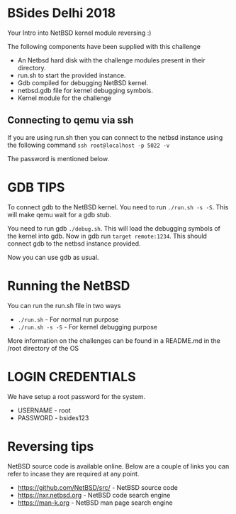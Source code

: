 # BSides Delhi 2018

Your Intro into NetBSD kernel module reversing :)

The following components have been supplied with this challenge
- An Netbsd hard disk with the challenge modules present in their directory.
- run.sh to start the provided instance.
- Gdb compiled for debugging NetBSD kernel.
- netbsd.gdb file for kernel debugging symbols.
- Kernel module for the challenge

## Connecting to qemu via ssh

If you are using run.sh then you can connect to the netbsd instance using the following command
`ssh root@localhost -p 5022 -v`

The password is mentioned below.

# GDB TIPS

To connect gdb to the NetBSD kernel. You need to run `./run.sh -s -S`. This will make qemu wait for a gdb stub.

You need to run gdb `./debug.sh`. This will load the debugging symbols of the kernel into gdb. Now in gdb run `target remote:1234`. This should connect gdb to the netbsd instance provided.

Now you can use gdb as usual.

# Running the NetBSD 

You can run the run.sh file in two ways
- `./run.sh` - For normal run purpose
- `./run.sh -s -S` - For kernel debugging purpose

More information on the challenges can be found in a README.md in the /root directory of the OS

# LOGIN CREDENTIALS

We have setup a root password for the system.
- USERNAME - root
- PASSWORD - bsides123

# Reversing tips
NetBSD source code is available online. Below are a couple of links you can refer to incase they are required at any point.

- https://github.com/NetBSD/src/  - NetBSD source code
- https://nxr.netbsd.org   - NetBSD code search engine
- https://man-k.org    - NetBSD man page search engine

